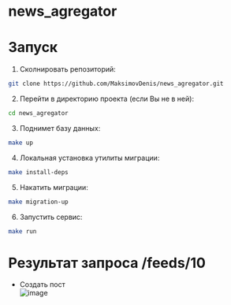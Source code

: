 # news_agregator

# Запуск  

1. Сколнировать репозиторий:
```bash   
git clone https://github.com/MaksimovDenis/news_agregator.git
```

2. Перейти в директорию проекта (если Вы не в ней):  
```bash    
cd news_agregator 
```

3. Поднимет базу данных:  
```bash      
make up 
```

4. Локальная установка утилиты миграции:  
```bash      
make install-deps 
```

5. Накатить миграции:  
```bash      
make migration-up 
```

6. Запустить сервис:  
```bash      
make run 
```

 # Результат запроса /feeds/10

 - Создать пост    
![image](https://github.com/user-attachments/assets/29c61d7a-6378-4784-9404-9c080f474230)
